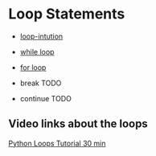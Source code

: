 # Loop Statements


- [loop-intution](loop-intution.md)

- [while loop](loop-statements-while.md)

- [for loop](loop-statements-for.md)


 - break TODO

 - continue TODO

## Video links about the loops

[Python Loops Tutorial 30 min](https://www.youtube.com/watch?v=R1xXdm-shw4)

 